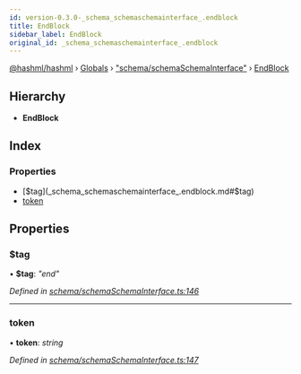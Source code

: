 ```yaml
---
id: version-0.3.0-_schema_schemaschemainterface_.endblock
title: EndBlock
sidebar_label: EndBlock
original_id: _schema_schemaschemainterface_.endblock
---
```


[@hashml/hashml](../index.md) › [Globals](../globals.md) › ["schema/schemaSchemaInterface"](../modules/_schema_schemaschemainterface_.md) › [EndBlock](_schema_schemaschemainterface_.endblock.md)

## Hierarchy

* **EndBlock**

## Index

### Properties

* [$tag](_schema_schemaschemainterface_.endblock.md#$tag)
* [token](_schema_schemaschemainterface_.endblock.md#token)

## Properties

###  $tag

• **$tag**: *"end"*

*Defined in [schema/schemaSchemaInterface.ts:146](https://github.com/hashml/hashml/blob/6983021/src/schema/schemaSchemaInterface.ts#L146)*

___

###  token

• **token**: *string*

*Defined in [schema/schemaSchemaInterface.ts:147](https://github.com/hashml/hashml/blob/6983021/src/schema/schemaSchemaInterface.ts#L147)*

